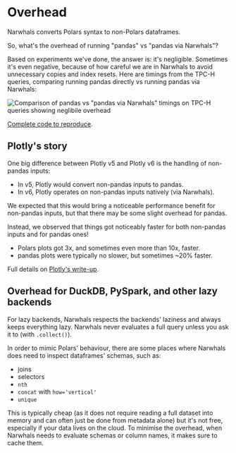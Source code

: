 # Overhead

Narwhals converts Polars syntax to non-Polars dataframes.

So, what's the overhead of running "pandas" vs "pandas via Narwhals"?

Based on experiments we've done, the answer is: it's negligible.
Sometimes it's even negative, because of how careful we are in Narwhals
to avoid unnecessary copies and index resets. Here are timings from the
TPC-H queries, comparing running pandas directly vs running pandas via Narwhals:

![Comparison of pandas vs "pandas via Narwhals" timings on TPC-H queries showing neglibile overhead](https://github.com/user-attachments/assets/bbd6fcaf-5c25-46a6-8c03-9ce42efca787)

[Complete code to reproduce](https://www.kaggle.com/code/marcogorelli/narwhals-vs-pandas-overhead-tpc-h-s2).

## Plotly's story

One big difference between Plotly v5 and Plotly v6 is the handling of non-pandas inputs:

- In v5, Plotly would convert non-pandas inputs to pandas.
- In v6, Plotly operates on non-pandas inputs natively (via Narwhals).

We expected that this would bring a noticeable performance benefit for non-pandas inputs,
but that there may be some slight overhead for pandas.

Instead, we observed that things got noticeably faster for both non-pandas inputs and for
pandas ones!

- Polars plots got 3x, and sometimes even more than 10x, faster.
- pandas plots were typically no slower, but sometimes ~20% faster.

Full details on [Plotly's write-up](https://plotly.com/blog/chart-smarter-not-harder-universal-dataframe-support/).

## Overhead for DuckDB, PySpark, and other lazy backends

For lazy backends, Narwhals respects the backends' laziness and always keeps
everything lazy. Narwhals never evaluates a full query unless you ask it to
(with `.collect()`).

In order to mimic Polars' behaviour, there are some places
where Narwhals does need to inspect dataframes' schemas, such as:

- joins
- selectors
- `nth`
- `concat` with `how='vertical'`
- `unique`

This is typically cheap (as it does not require reading a full dataset into memory and
can often just be done from metadata alone) but it's not free, especially if your
data lives on the cloud. To minimise the overhead, when Narwhals needs to evaluate
schemas or column names, it makes sure to cache them.
